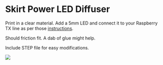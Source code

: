 # Skirt Power LED Diffuser

Print in a clear material. Add a 5mm LED and connect it to your Raspberry TX line as per those [instructions](https://howchoo.com/g/ytzjyzy4m2e/build-a-simple-raspberry-pi-led-power-status-indicator).

Should friction fit. A dab of glue might help.

Include STEP file for easy modifications.

![](Images/Photo.png?raw=true)

